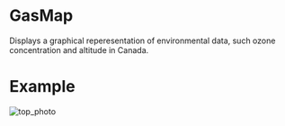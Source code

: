 # GasMap
Displays a graphical reperesentation of environmental data, such ozone concentration and altitude in Canada.

# Example
  
![top_photo](https://user-images.githubusercontent.com/26798028/68177231-afe78700-ff55-11e9-8f9b-18e69a2e0006.png)
